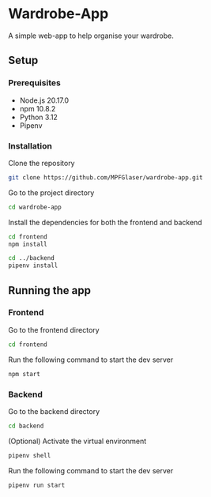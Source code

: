 # Wardrobe-App

A simple web-app to help organise your wardrobe.

## Setup

### Prerequisites

- Node.js 20.17.0
- npm 10.8.2
- Python 3.12
- Pipenv

### Installation

Clone the repository

```bash
git clone https://github.com/MPFGlaser/wardrobe-app.git
```

Go to the project directory

```bash
cd wardrobe-app
```

Install the dependencies for both the frontend and backend

```bash
cd frontend
npm install
```

```bash
cd ../backend
pipenv install
```

## Running the app

### Frontend

Go to the frontend directory

```bash
cd frontend
```

Run the following command to start the dev server

```bash
npm start
```

### Backend

Go to the backend directory

```bash
cd backend
```

(Optional) Activate the virtual environment

```bash
pipenv shell
```

Run the following command to start the dev server

```bash
pipenv run start
```
